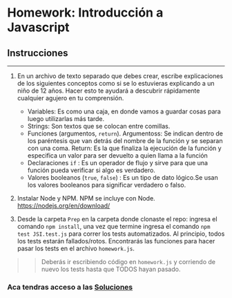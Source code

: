 # Homework: Introducción a Javascript

## Instrucciones
---
1. En un archivo de texto separado que debes crear, escribe explicaciones de los siguientes conceptos como si se lo estuvieras explicando a un niño de 12 años. Hacer esto te ayudará a descubrir rápidamente cualquier agujero en tu comprensión.

	* Variables: Es como una caja, en donde vamos a guardar cosas para luego utilizarlas más tarde.
	* Strings: Son textos que se colocan entre comillas.
	* Funciones (argumentos, `return`). Argumentoss: Se indican dentro de los paréntesis que van detrás del nombre de la función y se separan con una coma. 
	Return: Es la que finaliza la ejecución de la función y especifica un valor para ser devuelto a quien llama a la función
	* Declaraciones `if` : Es un operador de flujo y sirve para que una función pueda verificar si algo es verdadero.
	* Valores booleanos (`true`, `false`) : Es un tipo de dato lógico.Se usan los valores booleanos para significar verdadero o falso.


2. Instalar Node y NPM. NPM se incluye con Node. https://nodejs.org/en/download/

3. Desde la carpeta `Prep` en la carpeta donde clonaste el repo: ingresa el comando `npm install`, una vez que termine ingresa el comando `npm test JSI.test.js` para correr los tests automatizados. Al principio, todos los tests estarán fallados/rotos. Encontrarás las funciones para hacer pasar los tests en el archivo `homework.js`.

>> Deberás ir escribiendo código en `homework.js` y corriendo de nuevo los tests hasta que TODOS hayan pasado.


### Aca tendras acceso a las [Soluciones](https://github.com/atralice/Curso.Prep.Henry/blob/solution/02-JS-I/homework/homework.js)